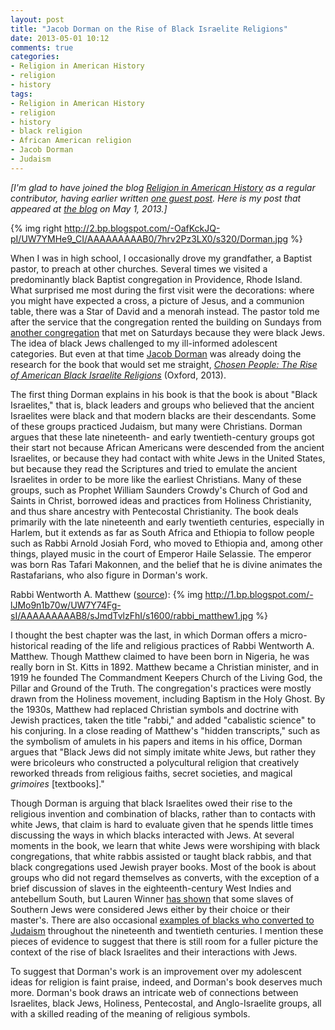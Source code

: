 ```yaml
---
layout: post
title: "Jacob Dorman on the Rise of Black Israelite Religions"
date: 2013-05-01 10:12
comments: true
categories: 
- Religion in American History
- religion
- history
tags:
- Religion in American History
- religion
- history
- black religion
- African American religion
- Jacob Dorman
- Judaism
---
```


*[I'm glad to have joined the blog [Religion in American History][] as a
regular contributor, having earlier written [one guest post][]. Here is
my post that appeared at [the blog][] on May 1, 2013.]*

{% img right http://2.bp.blogspot.com/-OafKckJQ-pI/UW7YMHe9_CI/AAAAAAAAAB0/7hrv2Pz3LX0/s320/Dorman.jpg %}

When I was in high school, I occasionally drove my grandfather, a
Baptist pastor, to preach at other churches. Several times we visited a
predominantly black Baptist congregation in Providence, Rhode Island.
What surprised me most during the first visit were the decorations:
where you might have expected a cross, a picture of Jesus, and a
communion table, there was a Star of David and a menorah instead. The
pastor told me after the service that the congregation rented the
building on Sundays from [another congregation][] that met on Saturdays
because they were black Jews. The idea of black Jews challenged to my
ill-informed adolescent categories. But even at that time [Jacob
Dorman][] was already doing the research for the book that would set me
straight, *[Chosen People: The Rise of American Black Israelite
Religions][]* (Oxford, 2013).

The first thing Dorman explains in his book is that the book is about
"Black Israelites," that is, black leaders and groups who believed that
the ancient Israelites were black and that modern blacks are their
descendants. Some of these groups practiced Judaism, but many were
Christians. Dorman argues that these late nineteenth- and early
twentieth-century groups got their start not because African Americans
were descended from the ancient Israelites, or because they had contact
with white Jews in the United States, but because they read the
Scriptures and tried to emulate the ancient Israelites in order to be
more like the earliest Christians. Many of these groups, such as Prophet
William Saunders Crowdy's Church of God and Saints in Christ, borrowed
ideas and practices from Holiness Christianity, and thus share ancestry
with Pentecostal Christianity. The book deals primarily with the late
nineteenth and early twentieth centuries, especially in Harlem, but it
extends as far as South Africa and Ethiopia to follow people such as
Rabbi Arnold Josiah Ford, who moved to Ethiopia and, among other things,
played music in the court of Emperor Haile Selassie. The emperor was
born Ras Tafari Makonnen, and the belief that he is divine animates the
Rastafarians, who also figure in Dorman's work.

<!--more-->

Rabbi Wentworth A. Matthew ([source][]): {% img http://1.bp.blogspot.com/-lJMo9n1b70w/UW7Y74Fg-sI/AAAAAAAAAB8/sJmdTvlzFhI/s1600/rabbi_matthew1.jpg %}

I thought the best chapter was the last, in which Dorman offers a
micro-historical reading of the life and religious practices of Rabbi
Wentworth A. Matthew. Though Matthew claimed to have been born in
Nigeria, he was really born in St. Kitts in 1892. Matthew became a
Christian minister, and in 1919 he founded The Commandment Keepers
Church of the Living God, the Pillar and Ground of the Truth. The
congregation's practices were mostly drawn from the Holiness movement,
including Baptism in the Holy Ghost. By the 1930s, Matthew had replaced
Christian symbols and doctrine with Jewish practices, taken the title
"rabbi," and added "cabalistic science" to his conjuring. In a close
reading of Matthew's "hidden transcripts," such as the symbolism of
amulets in his papers and items in his office, Dorman argues that "Black
Jews did not simply imitate white Jews, but rather they were bricoleurs
who constructed a polycultural religion that creatively reworked threads
from religious faiths, secret societies, and magical *grimoires*
[textbooks]."

Though Dorman is arguing that black Israelites owed their rise to the
religious invention and combination of blacks, rather than to contacts
with white Jews, that claim is hard to evaluate given that he spends
little times discussing the ways in which blacks interacted with Jews.
At several moments in the book, we learn that white Jews were worshiping
with black congregations, that white rabbis assisted or taught black
rabbis, and that black congregations used Jewish prayer books. Most of
the book is about groups who did not regard themselves as converts, with
the exception of a brief discussion of slaves in the eighteenth-century
West Indies and antebellum South, but Lauren Winner [has shown][] that
some slaves of Southern Jews were considered Jews either by their choice
or their master's. There are also occasional [examples of blacks who
converted to Judaism][] throughout the nineteenth and twentieth
centuries. I mention these pieces of evidence to suggest that there is
still room for a fuller picture the context of the rise of black
Israelites and their interactions with Jews.

To suggest that Dorman's work is an improvement over my adolescent ideas
for religion is faint praise, indeed, and Dorman's book deserves much
more. Dorman's book draws an intricate web of connections between
Israelites, black Jews, Holiness, Pentecostal, and Anglo-Israelite
groups, all with a skilled reading of the meaning of religious symbols.

  [Religion in American History]: http://usreligion.blogspot.com/
  [one guest post]: http://usreligion.blogspot.com/2012/12/the-science-of-soul-in-colonial-new.html
  [the blog]: http://usreligion.blogspot.com/2013/05/jacob-dorman-on-rise-of-black-israelite.html
    "Permalink to Jacob Dorman on the Rise of Black Israelite Religions"
  [another congregation]: http://www.jfri.org/page.aspx?id=125657
  [Jacob Dorman]: http://americanstudies.ku.edu/faculty/dorman/index.shtml
  [Chosen People: The Rise of American Black Israelite Religions]: http://amzn.to/11blrOQ
  [source]: http://israelunite.org/archives/2710
  [has shown]: http://books.google.com/books?id=vP4ugGRkDcYC&lpg=PA10&vq=Winner&pg=PA193
  [examples of blacks who converted to Judaism]: http://chroniclingamerica.loc.gov/lccn/sn83030214/1912-08-05/ed-1/seq-5/
